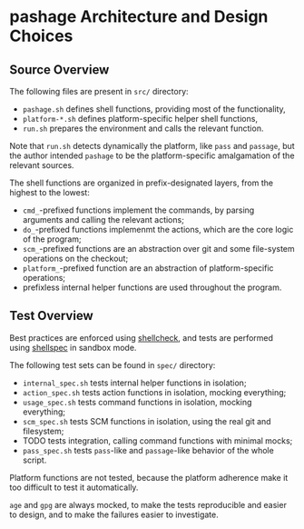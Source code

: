 # pashage Architecture and Design Choices

## Source Overview

The following files are present in `src/` directory:

 - `pashage.sh` defines shell functions, providing most of the functionality,
 - `platform-*.sh` defines platform-specific helper shell functions,
 - `run.sh` prepares the environment and calls the relevant function.

Note that `run.sh` detects dynamically the platform, like `pass` and
`passage`, but the author intended `pashage` to be the platform-specific
amalgamation of the relevant sources.

The shell functions are organized in prefix-designated layers, from the
highest to the lowest:

 - `cmd_`-prefixed functions implement the commands, by parsing arguments
and calling the relevant actions;
 - `do_`-prefixed functions implemenmt the actions, which are the core logic
of the program;
 - `scm_`-prefixed functions are an abstraction over git and some file-system
operations on the checkout;
 - `platform_`-prefixed function are an abstraction of platform-specific
operations;
 - prefixless internal helper functions are used throughout the program.

## Test Overview

Best practices are enforced using [shellcheck](https://www.shellcheck.net/),
and tests are performed using [shellspec](https://shellspec.info/)
in sandbox mode.

The following test sets can be found in `spec/` directory:

- `internal_spec.sh` tests internal helper functions in isolation;
- `action_spec.sh` tests action functions in isolation, mocking everything;
- `usage_spec.sh` tests command functions in isolation, mocking everything;
- `scm_spec.sh` tests SCM functions in isolation, using the real git
  and filesystem;
- TODO tests integration, calling command functions with minimal mocks;
- `pass_spec.sh` tests `pass`-like and `passage`-like behavior of
  the whole script.

Platform functions are not tested, because the platform adherence make it
too difficult to test it automatically.

`age` and `gpg` are always mocked, to make the tests reproducible and easier
to design, and to make the failures easier to investigate.
